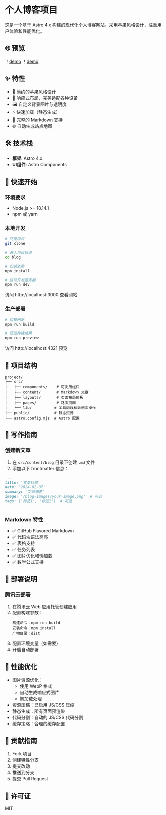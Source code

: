 # 个人博客项目

这是一个基于 Astro 4.x 构建的现代化个人博客网站，采用苹果风格设计，注重用户体验和性能优化。


## 🌐 预览

！[demo](public/demo1.png)
！[demo](public/demo2.png)




## ✨ 特性

- 🎨 简约的苹果风格设计
- 📱 响应式布局，完美适配各种设备
- 🖼️ 自定义背景图片与透明度
- ⚡️ 快速加载（静态生成）
- 📝 完整的 Markdown 支持
- 🌐 自动生成站点地图

## 🛠️ 技术栈

- **框架**: Astro 4.x
- **UI组件**: Astro Components

## 🚀 快速开始

### 环境要求
- Node.js >= 18.14.1
- npm 或 yarn

### 本地开发
```bash
# 克隆项目
git clone 

# 进入项目目录
cd blog

# 安装依赖
npm install

# 启动开发服务器
npm run dev
```
访问 http://localhost:3000 查看网站

### 生产部署
```bash
# 构建网站
npm run build

# 预览构建结果
npm run preview
```
访问 http://localhost:4321 预览

## 📁 项目结构
```
project/
├── src/
│   ├── components/    # 可复用组件
│   ├── content/       # Markdown 文章
│   ├── layouts/       # 页面布局模板
│   ├── pages/         # 路由页面
│   └── lib/          # 工具函数和数据库操作
├── public/           # 静态资源
└── astro.config.mjs  # Astro 配置
```

## 📝 写作指南

### 创建新文章
1. 在 `src/content/blog` 目录下创建 `.md` 文件
2. 添加以下 frontmatter 信息：
```markdown
---
title: '文章标题'
date: '2024-02-07'
summary: '文章摘要'
image: '/blog-images/your-image.png'  # 可选
tags: ['标签1', '标签2']  # 可选
---
```

### Markdown 特性
- ✅ GitHub Flavored Markdown
- ✅ 代码块语法高亮
- ✅ 表格支持
- ✅ 任务列表
- ✅ 图片优化和懒加载
- ✅ 数学公式支持

## 🚀 部署说明

### 腾讯云部署
1. 在腾讯云 Web 应用托管创建应用
2. 配置构建参数：
   ```
   构建命令：npm run build
   安装命令：npm install
   产物目录：dist
   ```
3. 配置环境变量（如需要）
4. 开启自动部署

## 🔧 性能优化

- 图片资源优化：
  - 使用 WebP 格式
  - 自动生成响应式图片
  - 懒加载处理
- 资源压缩：已启用 JS/CSS 压缩
- 静态生成：所有页面预渲染
- 代码分割：自动的 JS/CSS 代码分割
- 缓存策略：合理的缓存配置

## 🤝 贡献指南

1. Fork 项目
2. 创建特性分支
3. 提交改动
4. 推送到分支
5. 提交 Pull Request

## 📄 许可证

MIT